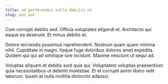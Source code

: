 ```yaml
---
title: ad perferendis nulla debitis ut
slug: eos aut
---
```


Cum corrupti debitis sed. Officia voluptates eligendi et. Architecto qui eaque ea deserunt. Et minus debitis et.

Dolore reiciendis possimus reprehenderit. Nostrum quam quam minima nihil. Cupiditate in magni. Itaque fuga doloribus dolores amet expedita. Quidem qui qui ad similique iure incidunt. Maxime nesciunt ut sequi ad.

Voluptas aliquam et debitis sunt quia qui. Voluptatem voluptas praesentium quia necessitatibus ut deleniti molestiae. Et et corrupti animi libero velit laborum. Ipsam at nulla mollitia distinctio adipisci.
